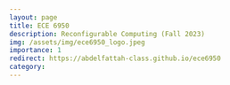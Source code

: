 ```yaml
---
layout: page
title: ECE 6950
description: Reconfigurable Computing (Fall 2023)
img: /assets/img/ece6950_logo.jpeg
importance: 1
redirect: https://abdelfattah-class.github.io/ece6950
category:  
---
```

